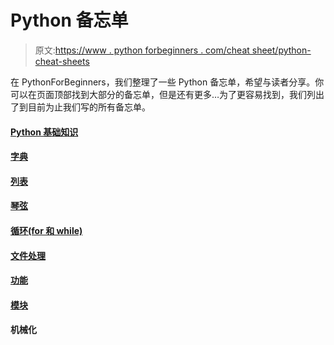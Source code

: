 # Python 备忘单

> 原文:[https://www . python forbeginners . com/cheat sheet/python-cheat-sheets](https://www.pythonforbeginners.com/cheatsheet/python-cheat-sheets)

在 PythonForBeginners，我们整理了一些 Python 备忘单，希望与读者分享。你可以在页面顶部找到大部分的备忘单，但是还有更多…为了更容易找到，我们列出了到目前为止我们写的所有备忘单。

#### [Python 基础知识](https://www.pythonforbeginners.com/basics/python-quick-guide "python_basics_cheat_sheet")

#### [字典](https://www.pythonforbeginners.com/basics/dictionary "dictionaries_python")

#### [列表](https://www.pythonforbeginners.com/basics/python-lists-cheat-sheet "lists_in_python")

#### [琴弦](https://www.pythonforbeginners.com/basics/strings "strings_in_python")

#### [循环(for 和 while)](https://www.pythonforbeginners.com/loops/for-while-and-nested-loops-in-python "loops_in_python")

#### [文件处理](https://www.pythonforbeginners.com/cheatsheet/python-file-handling "file_handling_in_python")

#### [功能](https://www.pythonforbeginners.com/basics/python-functions-cheat-sheet "functions_in_python")

#### [模块](https://www.pythonforbeginners.com/modules-in-python/python-modules "modules_in_python")

#### 机械化